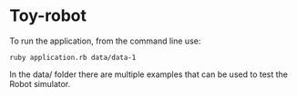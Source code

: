# Toy-robot


To run the application, from the command line use:
```
ruby application.rb data/data-1
```
In the data/ folder there are multiple examples that can be used to test
the Robot simulator.
